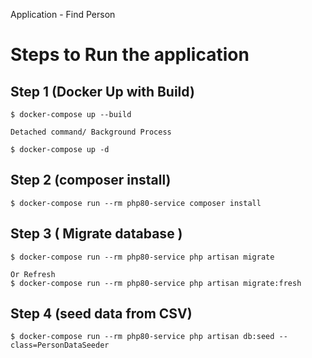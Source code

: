 Application - Find Person

# Steps to Run the application

## Step 1  (Docker Up with Build)

    $ docker-compose up --build
    
    Detached command/ Background Process

    $ docker-compose up -d

## Step 2 (composer install)

    $ docker-compose run --rm php80-service composer install

##  Step 3 ( Migrate  database )

    $ docker-compose run --rm php80-service php artisan migrate

    Or Refresh 
    $ docker-compose run --rm php80-service php artisan migrate:fresh

##  Step 4 (seed data from CSV)

    $ docker-compose run --rm php80-service php artisan db:seed --class=PersonDataSeeder